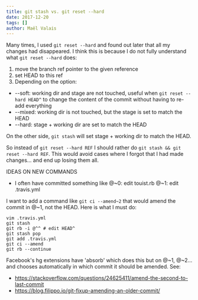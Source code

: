 ```yaml
---
title: git stash vs. git reset --hard
date: 2017-12-20
tags: []
author: Maël Valais
---
```


Many times, I used `git reset --hard` and found out later that all my changes had disappeared.
I think this is because I do not fully understand what `git reset --hard` does:

1. move the branch ref pointer to the given reference
2. set HEAD to this ref
3. Depending on the option:

- --soft: working dir and stage are not touched, useful when `git reset --hard HEAD^` to
  change the content of the commit without having to re-add everything
- --mixed: working dir is not touched, but the stage is set to match the HEAD
- --hard: stage + working dir are set to match the HEAD

On the other side, `git stash` will set stage + working dir to match the HEAD.

So instead of `git reset --hard REF` I should rather do `git stash && git reset --hard REF`.
This would avoid cases where I forgot that I had made changes... and end up losing them all.

IDEAS ON NEW COMMANDS

- I often have committed something like
  @~0: edit touist.rb
  @~1: edit .travis.yml

I want to add a command like `git ci --amend~2` that would amend the commit in @~1,
not the HEAD. Here is what I must do:

    vim .travis.yml
    git stash
    git rb -i @^^ # edit HEAD^
    git stash pop
    git add .travis.yml
    git ci --amend
    git rb --continue

Facebook's hg extensions have 'absorb' which does this but on @~1, @~2... and chooses
automatically in which commit it should be amended.
See:

- <https://stackoverflow.com/questions/24625411/amend-the-second-to-last-commit>
- <https://blog.filippo.io/git-fixup-amending-an-older-commit/>
